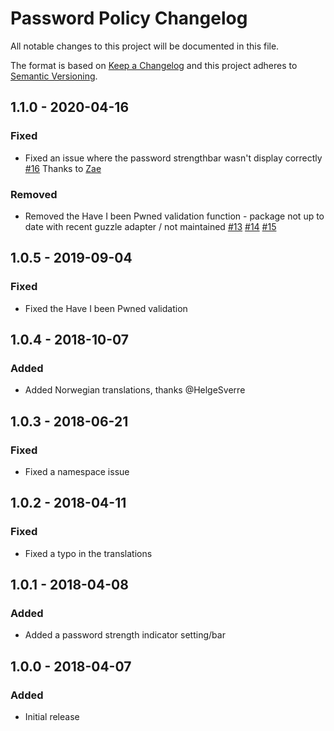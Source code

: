 # Password Policy Changelog

All notable changes to this project will be documented in this file.

The format is based on [Keep a Changelog](http://keepachangelog.com/) and this project adheres to [Semantic Versioning](http://semver.org/).

## 1.1.0 - 2020-04-16

### Fixed
- Fixed an issue where the password strengthbar wasn't display correctly [#16](https://github.com/percipioglobal/craft-password-policy/issues/16) Thanks to [Zae](https://github.com/Zae)
### Removed
- Removed the Have I been Pwned validation function - package not up to date with recent guzzle adapter / not maintained [#13](https://github.com/percipioglobal/craft-password-policy/issues/14) [#14](https://github.com/percipioglobal/craft-password-policy/issues/14) [#15](https://github.com/percipioglobal/craft-password-policy/issues/15)

## 1.0.5 - 2019-09-04
### Fixed
- Fixed the Have I been Pwned validation

## 1.0.4 - 2018-10-07
### Added
- Added Norwegian translations, thanks @HelgeSverre

## 1.0.3 - 2018-06-21
### Fixed
- Fixed a namespace issue

## 1.0.2 - 2018-04-11
### Fixed
- Fixed a typo in the translations

## 1.0.1 - 2018-04-08
### Added
- Added a password strength indicator setting/bar

## 1.0.0 - 2018-04-07
### Added
- Initial release

